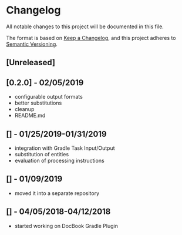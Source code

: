 # Changelog
All notable changes to this project will be documented in this file.

The format is based on [Keep a Changelog](https://keepachangelog.com/en/1.0.0/),
and this project adheres to [Semantic Versioning](https://semver.org/spec/v2.0.0.html).

## [Unreleased]

## [0.2.0] - 02/05/2019
- configurable output formats
- better substitutions
- cleanup
- README.md

## [] - 01/25/2019-01/31/2019
- integration with Gradle Task Input/Output
- substitution of entities
- evaluation of processing instructions

## [] - 01/09/2019
- moved it into a separate repository

## [] - 04/05/2018-04/12/2018
- started working on DocBook Gradle Plugin
